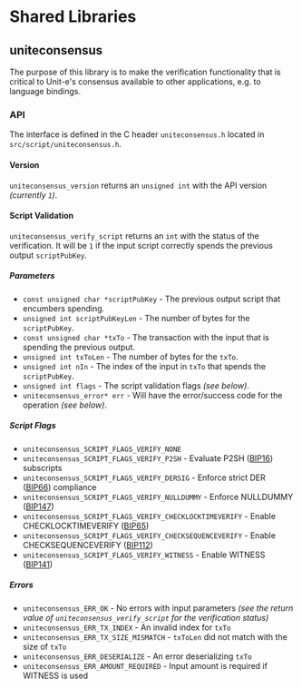 Shared Libraries
================

## uniteconsensus

The purpose of this library is to make the verification functionality that is critical to Unit-e's consensus available to other applications, e.g. to language bindings.

### API

The interface is defined in the C header `uniteconsensus.h` located in  `src/script/uniteconsensus.h`.

#### Version

`uniteconsensus_version` returns an `unsigned int` with the API version *(currently `1`)*.

#### Script Validation

`uniteconsensus_verify_script` returns an `int` with the status of the verification. It will be `1` if the input script correctly spends the previous output `scriptPubKey`.

##### Parameters
- `const unsigned char *scriptPubKey` - The previous output script that encumbers spending.
- `unsigned int scriptPubKeyLen` - The number of bytes for the `scriptPubKey`.
- `const unsigned char *txTo` - The transaction with the input that is spending the previous output.
- `unsigned int txToLen` - The number of bytes for the `txTo`.
- `unsigned int nIn` - The index of the input in `txTo` that spends the `scriptPubKey`.
- `unsigned int flags` - The script validation flags *(see below)*.
- `uniteconsensus_error* err` - Will have the error/success code for the operation *(see below)*.

##### Script Flags
- `uniteconsensus_SCRIPT_FLAGS_VERIFY_NONE`
- `uniteconsensus_SCRIPT_FLAGS_VERIFY_P2SH` - Evaluate P2SH ([BIP16](https://github.com/bitcoin/bips/blob/master/bip-0016.mediawiki)) subscripts
- `uniteconsensus_SCRIPT_FLAGS_VERIFY_DERSIG` - Enforce strict DER ([BIP66](https://github.com/bitcoin/bips/blob/master/bip-0066.mediawiki)) compliance
- `uniteconsensus_SCRIPT_FLAGS_VERIFY_NULLDUMMY` - Enforce NULLDUMMY ([BIP147](https://github.com/bitcoin/bips/blob/master/bip-0147.mediawiki))
- `uniteconsensus_SCRIPT_FLAGS_VERIFY_CHECKLOCKTIMEVERIFY` - Enable CHECKLOCKTIMEVERIFY ([BIP65](https://github.com/bitcoin/bips/blob/master/bip-0065.mediawiki))
- `uniteconsensus_SCRIPT_FLAGS_VERIFY_CHECKSEQUENCEVERIFY` - Enable CHECKSEQUENCEVERIFY ([BIP112](https://github.com/bitcoin/bips/blob/master/bip-0112.mediawiki))
- `uniteconsensus_SCRIPT_FLAGS_VERIFY_WITNESS` - Enable WITNESS ([BIP141](https://github.com/bitcoin/bips/blob/master/bip-0141.mediawiki))

##### Errors
- `uniteconsensus_ERR_OK` - No errors with input parameters *(see the return value of `uniteconsensus_verify_script` for the verification status)*
- `uniteconsensus_ERR_TX_INDEX` - An invalid index for `txTo`
- `uniteconsensus_ERR_TX_SIZE_MISMATCH` - `txToLen` did not match with the size of `txTo`
- `uniteconsensus_ERR_DESERIALIZE` - An error deserializing `txTo`
- `uniteconsensus_ERR_AMOUNT_REQUIRED` - Input amount is required if WITNESS is used
